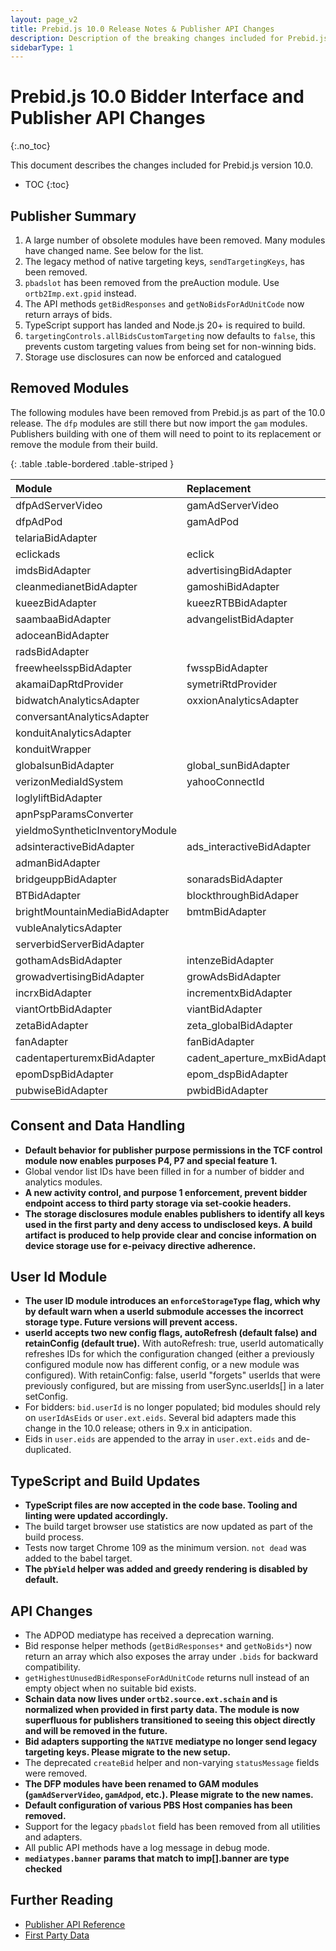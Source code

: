 ```yaml
---
layout: page_v2
title: Prebid.js 10.0 Release Notes & Publisher API Changes
description: Description of the breaking changes included for Prebid.js 10.0
sidebarType: 1
---
```


# Prebid.js 10.0 Bidder Interface and Publisher API Changes

{:.no_toc}

This document describes the changes included for Prebid.js version 10.0.

* TOC
{:toc}

## Publisher Summary

1. A large number of obsolete modules have been removed. Many modules have changed name. See below for the list.
2. The legacy method of native targeting keys, `sendTargetingKeys`, has been removed.
3. `pbadslot` has been removed from the preAuction module. Use `ortb2Imp.ext.gpid` instead.
4. The API methods `getBidResponses` and `getNoBidsForAdUnitCode` now return arrays of bids.
5. TypeScript support has landed and Node.js 20+ is required to build.
6. `targetingControls.allBidsCustomTargeting` now defaults to `false`, this prevents custom targeting values from being set for non-winning bids.
7. Storage use disclosures can now be enforced and catalogued 

## Removed Modules

The following modules have been removed from Prebid.js as part of the 10.0 release. The `dfp` modules are still there but now import the `gam` modules. Publishers building with one of them will need to point to its replacement or remove the module from their build.

{: .table .table-bordered .table-striped }

| Module | Replacement |
|:-----------------------------|:-------------------------|
| dfpAdServerVideo | gamAdServerVideo |
| dfpAdPod | gamAdPod |
| telariaBidAdapter | |
| eclickads | eclick |
| imdsBidAdapter | advertisingBidAdapter |
| cleanmedianetBidAdapter | gamoshiBidAdapter |
| kueezBidAdapter | kueezRTBBidAdapter |
| saambaaBidAdapter | advangelistBidAdapter |
| adoceanBidAdapter | |
| radsBidAdapter | |
| freewheelsspBidAdapter | fwsspBidAdapter |
| akamaiDapRtdProvider | symetriRtdProvider |
| bidwatchAnalyticsAdapter | oxxionAnalyticsAdapter |
| conversantAnalyticsAdapter | |
| konduitAnalyticsAdapter | |
| konduitWrapper | |
| globalsunBidAdapter | global_sunBidAdapter |
| verizonMediaIdSystem | yahooConnectId |
| loglyliftBidAdapter | |
| apnPspParamsConverter | |
| yieldmoSyntheticInventoryModule | |
| adsinteractiveBidAdapter | ads_interactiveBidAdapter |
| admanBidAdapter | |
| bridgeuppBidAdapter | sonaradsBidAdapter |
| BTBidAdapter | blockthroughBidAdaper |
| brightMountainMediaBidAdapter | bmtmBidAdapter |
| vubleAnalyticsAdapter | |
| serverbidServerBidAdapter | |
| gothamAdsBidAdapter | intenzeBidAdapter |
| growadvertisingBidAdapter | growAdsBidAdapter |
| incrxBidAdapter | incrementxBidAdapter |
| viantOrtbBidAdapter | viantBidAdapter |
| zetaBidAdapter | zeta_globalBidAdapter |
| fanAdapter | fanBidAdapter |
| cadentaperturemxBidAdapter | cadent_aperture_mxBidAdapter |
| epomDspBidAdapter | epom_dspBidAdapter |
| pubwiseBidAdapter | pwbidBidAdapter |

## Consent and Data Handling

* **Default behavior for publisher purpose permissions in the TCF control module now enables purposes P4, P7 and special feature 1.**
* Global vendor list IDs have been filled in for a number of bidder and analytics modules.
* **A new activity control, and purpose 1 enforcement, prevent bidder endpoint access to third party storage via set-cookie headers.**
* **The storage disclosures module enables publishers to identify all keys used in the first party and deny access to undisclosed keys. A build artifact is produced to help provide clear and concise information on device storage use for e-peivacy directive adherence.**

## User Id Module
* **The user ID module introduces an `enforceStorageType` flag, which why by default warn when a userId submodule accesses the incorrect storage type. Future versions will prevent access.**
* **userId accepts two new config flags, autoRefresh (default false) and retainConfig (default true).** With autoRefresh: true, userId automatically refreshes IDs for which the configuration changed (either a previously configured module now has different config, or a new module was configured). With retainConfig: false, userId "forgets" userIds that were previously configured, but are missing from userSync.userIds[] in a later setConfig.
* For bidders: `bid.userId` is no longer populated; bid modules should rely on `userIdAsEids` or `user.ext.eids`. Several bid adapters made this change in the 10.0 release; others in 9.x in anticipation.
* Eids in `user.eids` are appended to the array in `user.ext.eids` and de-duplicated.

## TypeScript and Build Updates

* **TypeScript files are now accepted in the code base. Tooling and linting were updated accordingly.**
* The build target browser use statistics are now updated as part of the build process.
* Tests now target Chrome 109 as the minimum version. `not dead` was added to the babel target.
* **The `pbYield` helper was added and greedy rendering is disabled by default.**

## API Changes

* The ADPOD mediatype has received a deprecation warning.
* Bid response helper methods (`getBidResponses*` and `getNoBids*`) now return an array which also exposes the array under `.bids` for backward compatibility.
* `getHighestUnusedBidResponseForAdUnitCode` returns null instead of an empty object when no suitable bid exists.
* **Schain data now lives under `ortb2.source.ext.schain` and is normalized when provided in first party data. The module is now superfluous for publishers transitioned to seeing this object directly and will be removed in the future.**
* **Bid adapters supporting the `NATIVE` mediatype no longer send legacy targeting keys. Please migrate to the new setup.**
* The deprecated `createBid` helper and non-varying `statusMessage` fields were removed.
* **The DFP modules have been renamed to GAM modules (`gamAdServerVideo`, `gamAdpod`, etc.). Please migrate to the new names.**
* **Default configuration of various PBS Host companies has been removed.**
* Support for the legacy `pbadslot` field has been removed from all utilities and adapters.
* All public API methods have a log message in debug mode.
* **`mediatypes.banner` params that match to imp[].banner are type checked**

## Further Reading

* [Publisher API Reference](/dev-docs/publisher-api-reference.html)
* [First Party Data](/features/firstPartyData.html)
